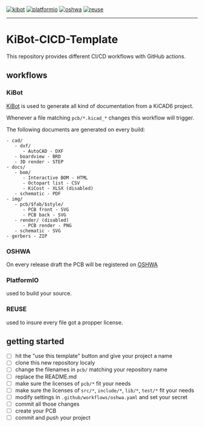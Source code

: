 [![kibot](https://github.com/nerdyscout/KiBot-CICD-Template/actions/workflows/kibot.yaml/badge.svg)](https://github.com/nerdyscout/KiBot-CICD-Template/actions/workflows/kibot.yaml)
[![platformio](https://github.com/nerdyscout/KiBot-CICD-Template/actions/workflows/platformio.yaml/badge.svg)](https://github.com/nerdyscout/KiBot-CICD-Template/actions/workflows/platformio.yaml)
[![oshwa](https://github.com/nerdyscout/KiBot-CICD-Template/actions/workflows/oshwa.yaml/badge.svg)](https://github.com/nerdyscout/KiBot-CICD-Template/actions/workflows/oshwa.yaml)
[![reuse](https://github.com/nerdyscout/KiBot-CICD-Template/actions/workflows/reuse.yaml/badge.svg)](https://github.com/nerdyscout/KiBot-CICD-Template/actions/workflows/reuse.yaml)

---

# KiBot-CICD-Template

This repository provides different CI/CD workflows with GitHub actions.

## workflows

### KiBot

[KiBot](https://github.com/INTI-CMNB/KiBot/) is used to generate all kind of documentation from a KiCAD6 project.

Whenever a file matching `pcb/*.kicad_*` changes this workflow will trigger.

The following documents are generated on every build:

```
- cad/
   - dxf/
      - AutoCAD - DXF
   - boardview - BRD
   - 3D render - STEP
- docs/
   - bom/
      - Interactive BOM - HTML
      - Octopart list - CSV
      - KiCost - XLSX (disabled)
   - schematic - PDF
- img/
   - pcb/$fab/$style/
      - PCB front - SVG
      - PCB back - SVG
   - render/ (disabled)
      - PCB render - PNG
   - schematic - SVG
- gerbers - ZIP
```

### OSHWA

On every release draft the PCB will be registered on [OSHWA](https://certification.oshwa.org/)

### PlatformIO

used to build your source.

### REUSE

used to insure every file got a propper license. 

## getting started

- [ ] hit the "use this template" button and give your project a name
- [ ] clone this new repository localy
- [ ] change the filenames in `pcb/` matching your repository name
- [ ] replace the README.md
- [ ] make sure the licenses of `pcb/*` fit your needs
- [ ] make sure the licenses of `src/*`, `include/*`, `lib/*`, `test/*` fit your needs
- [ ] modify settings in `.github/workflows/oshwa.yaml` and set your secret
- [ ] commit all those changes
- [ ] create your PCB
- [ ] commit and push your project
